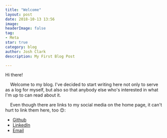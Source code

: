 ```yaml
---
title: "Welcome"
layout: post
date: 2018-10-13 13:56
image:
headerImage: false
tag:
- Meta
star: true
category: blog
author: Josh Clark
description: My First Blog Post

---
```


Hi there!

&nbsp;&nbsp;&nbsp;&nbsp;Welcome to my blog. I've decided to start writing here not only to
serve as a log for myself, but also so that anybody else who's interested in
what I'm up to can read about it.

&nbsp;&nbsp;&nbsp;&nbsp;Even though there are links to my social media on the home page, it can't hurt
to link them here, too :blush::

+ [Github](https://github.com/jkclark)
+ [LinkedIn](https://linkedin.com/in/joshclark1997)
+ [Email](mailto:joshua.clark@yale.edu)
